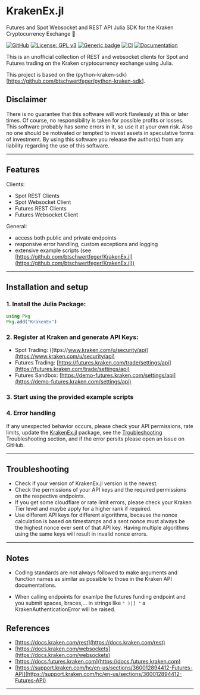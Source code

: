 # KrakenEx.jl

Futures and Spot Websocket and REST API Julia SDK for the Kraken Cryptocurrency Exchange 🐙

[![GitHub](https://badgen.net/badge/icon/github?icon=github&label)](https://github.com/btschwertfeger/KrakenEx.jl)
[![License: GPL v3](https://img.shields.io/badge/License-GPLv3-orange.svg)](https://www.gnu.org/licenses/gpl-3.0)
[![Generic badge](https://img.shields.io/badge/julia-1.8+-orange.svg)](https://shields.io/)
[![CI](https://github.com/btschwertfeger/KrakenEx.jl/actions/workflows/CI.yml/badge.svg?branch=master)](https://github.com/btschwertfeger/KrakenEx.jl/actions/workflows/CI.yml)
[![Documentation](https://github.com/btschwertfeger/KrakenEx.jl/actions/workflows/Documentation.yml/badge.svg)](https://github.com/btschwertfeger/KrakenEx.jl/actions/workflows/Documentation.yml)

This is an unofficial collection of REST and websocket clients for Spot and Futures trading on the Kraken cryptocurrency exchange using Julia.

This project is based on the (python-kraken-sdk)[https://github.com/btschwertfeger/python-kraken-sdk].

## Disclaimer

There is no guarantee that this software will work flawlessly at this or later times. Of course, no responsibility is taken for possible profits or losses. This software probably has some errors in it, so use it at your own risk. Also no one should be motivated or tempted to invest assets in speculative forms of investment. By using this software you release the author(s) from any liability regarding the use of this software.

---

## Features

Clients:

- Spot REST Clients
- Spot Websocket Client
- Futures REST Clients
- Futures Websocket Client

General:

- access both public and private endpoints
- responsive error handling, custom exceptions and logging
- extensive example scripts (see [https://github.com/btschwertfeger/KrakenEx.jl](https://github.com/btschwertfeger/KrakenEx.jl))

---

## Installation and setup

### 1. Install the Julia Package:

```julia
using Pkg
Pkg.add("KrakenEx")
```

### 2. Register at Kraken and generate API Keys:

- Spot Trading: ([ttps://www.kraken.com/u/security/api](https://www.kraken.com/u/security/api)
- Futures Trading: [https://futures.kraken.com/trade/settings/api](https://futures.kraken.com/trade/settings/api)
- Futures Sandbox: [https://demo-futures.kraken.com/settings/api](https://demo-futures.kraken.com/settings/api)

### 3. Start using the provided example scripts

### 4. Error handling

If any unexpected behavior occurs, please check your API permissions, rate limits, update the [KrakenEx.jl](@ref) package, see the [Troubleshooting](@ref) Troubleshooting section, and if the error persits please open an issue on GitHub.

---

## Troubleshooting

- Check if your version of KrakenEx.jl version is the newest.
- Check the permissions of your API keys and the required permissions on the respective endpoints.
- If you get some cloudflare or rate limit errors, please check your Kraken Tier level and maybe apply for a higher rank if required.
- Use different API keys for different algorithms, because the nonce calculation is based on timestamps and a sent nonce must always be the highest nonce ever sent of that API key. Having multiple algorithms using the same keys will result in invalid nonce errors.

---

## Notes

- Coding standards are not always followed to make arguments and function names as similar as possible to those in the Kraken API documentations.

- When calling endpoints for examlpe the futures funding endpoint and you submit spaces, braces,... in strings like `" )|] "` a KrakenAuthenticationError will be raised.

## References

- [https://docs.kraken.com/rest](https://docs.kraken.com/rest)
- [https://docs.kraken.com/websockets](https://docs.kraken.com/websockets)
- [https://docs.futures.kraken.com](https://docs.futures.kraken.com)
- [https://support.kraken.com/hc/en-us/sections/360012894412-Futures-API](https://support.kraken.com/hc/en-us/sections/360012894412-Futures-API)

---
